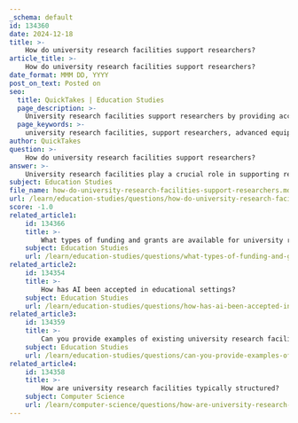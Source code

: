 ```yaml
---
_schema: default
id: 134360
date: 2024-12-18
title: >-
    How do university research facilities support researchers?
article_title: >-
    How do university research facilities support researchers?
date_format: MMM DD, YYYY
post_on_text: Posted on
seo:
  title: QuickTakes | Education Studies
  page_description: >-
    University research facilities support researchers by providing access to advanced equipment, fostering collaboration, offering expert training, and contributing to research infrastructure and funding.
  page_keywords: >-
    university research facilities, support researchers, advanced equipment, core facilities, shared resources, expert consultation, training, collaboration, research infrastructure, funding, investment, innovation, interdisciplinary research
author: QuickTakes
question: >-
    How do university research facilities support researchers?
answer: >-
    University research facilities play a crucial role in supporting researchers by providing access to specialized equipment, technologies, and expert services that may not be available in individual labs. Here are several key ways in which these facilities support researchers:\n\n1. **Access to Advanced Equipment**: University research facilities often house state-of-the-art instruments and technologies that are essential for conducting high-quality research. This access allows researchers to perform experiments and analyses that would otherwise be beyond their reach due to budget constraints.\n\n2. **Core Facilities and Shared Resources**: These facilities operate under a shared model, where multiple researchers can utilize the same equipment and resources. This collaborative approach not only maximizes the use of expensive instruments but also fosters interdisciplinary research and innovation.\n\n3. **Expert Consultation and Training**: Many university research facilities provide expert consultation and training for researchers. This support helps researchers understand how to effectively use complex equipment and methodologies, thereby enhancing the quality and efficiency of their research.\n\n4. **Facilitating Collaboration**: University research facilities often serve as hubs for collaboration among researchers from different disciplines, as well as between academia and industry. This collaborative environment can lead to innovative research projects and the development of new technologies.\n\n5. **Support for Research Infrastructure**: These facilities are critical for the overall research ecosystem, as they contribute to the development and testing of novel techniques and methods. This not only impacts academic research but also has implications for the private sector and broader societal challenges.\n\n6. **Funding and Investment**: University research facilities often attract federal and private funding, which is essential for maintaining and upgrading equipment and infrastructure. This financial support ensures that facilities can continue to provide cutting-edge resources to researchers.\n\n7. **Long-term Commitment to Research and Innovation**: The establishment and maintenance of university research facilities represent a significant investment in a region's research and innovation capabilities. This long-term commitment is vital for fostering a sustainable research environment that can adapt to future challenges.\n\nIn summary, university research facilities are integral to the research process, providing essential resources, fostering collaboration, and enhancing the overall quality of research conducted within the academic community.
subject: Education Studies
file_name: how-do-university-research-facilities-support-researchers.md
url: /learn/education-studies/questions/how-do-university-research-facilities-support-researchers
score: -1.0
related_article1:
    id: 134366
    title: >-
        What types of funding and grants are available for university research?
    subject: Education Studies
    url: /learn/education-studies/questions/what-types-of-funding-and-grants-are-available-for-university-research
related_article2:
    id: 134354
    title: >-
        How has AI been accepted in educational settings?
    subject: Education Studies
    url: /learn/education-studies/questions/how-has-ai-been-accepted-in-educational-settings
related_article3:
    id: 134359
    title: >-
        Can you provide examples of existing university research facilities?
    subject: Education Studies
    url: /learn/education-studies/questions/can-you-provide-examples-of-existing-university-research-facilities
related_article4:
    id: 134358
    title: >-
        How are university research facilities typically structured?
    subject: Computer Science
    url: /learn/computer-science/questions/how-are-university-research-facilities-typically-structured
---
```


&nbsp;